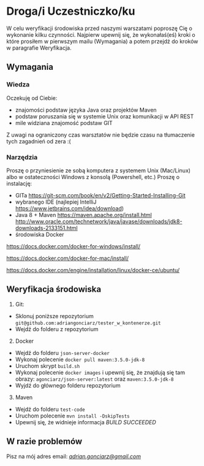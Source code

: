# Droga/i Uczestniczko/ku
W celu weryfikacji środowiska przed naszymi warszatami poproszę Cię o wykonanie kilku czynności. Najpierw upewnij się, że wykonałaś(eś) kroki o które prosiłem w pierwszym mailu (Wymagania) a potem przejdź do kroków w paragrafie Weryfikacja.

## Wymagania
### Wiedza
Oczekuję od Ciebie:
- znajomości podstaw języka Java oraz projektów Maven
- podstaw poruszania się w systemie Unix oraz komunikacji w API REST
- mile widziana znajomość podstaw GIT

Z uwagi na ograniczony czas warsztatów nie będzie czasu na tłumaczenie tych zagadnień od zera :(

### Narzędzia
Proszę o przyniesienie ze sobą komputera z systemem Unix (Mac/Linux) albo w ostateczności Windows z konsolą (Powershell, etc.)
Proszę o instalację:
- GITa https://git-scm.com/book/en/v2/Getting-Started-Installing-Git
- wybranego IDE (najlepiej IntelliJ https://www.jetbrains.com/idea/download)
- Java 8 + Maven
https://maven.apache.org/install.html
http://www.oracle.com/technetwork/java/javase/downloads/jdk8-downloads-2133151.html
- środowiska Docker

https://docs.docker.com/docker-for-windows/install/

https://docs.docker.com/docker-for-mac/install/

https://docs.docker.com/engine/installation/linux/docker-ce/ubuntu/

## Weryfikacja środowiska
1. Git:
- Sklonuj poniższe repozytorium `git@github.com:adriangonciarz/tester_w_kontenerze.git`
- Wejdź do folderu z repozytorium
2. Docker
- Wejdź do folderu `json-server-docker`
- Wykonaj polecenie `docker pull maven:3.5.0-jdk-8`
- Uruchom skrypt `build.sh`
- Wykonaj polecenie `docker images` i upewnij się, że znajdują się tam obrazy: `agonciarz/json-server:latest` oraz `maven:3.5.0-jdk-8`
- Wyjdź do głównego folderu repozytorium
3. Maven
- Wejdź do folderu `test-code`
- Uruchom polecenie `mvn install -DskipTests`
- Upewnij się, że widnieje informacja *BUILD SUCCEEDED*

## W razie problemów
Pisz na mój adres email: *adrian.gonciarz@gmail.com* 
